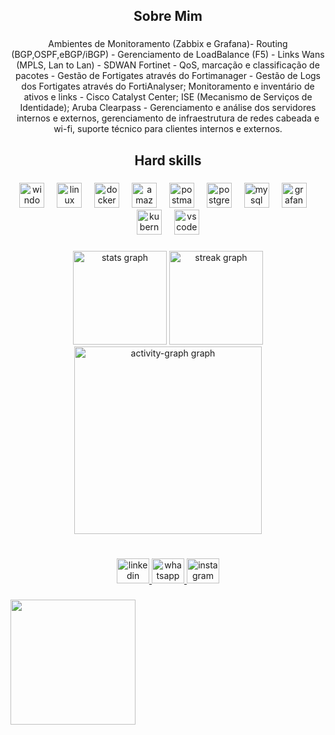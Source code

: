 <h2 align="center">Sobre Mim</h2>

###

<p align="center">Ambientes de Monitoramento (Zabbix e Grafana)- Routing (BGP,OSPF,eBGP/iBGP) - Gerenciamento de LoadBalance (F5) - Links Wans (MPLS, Lan to Lan) - SDWAN Fortinet - QoS, marcação e classificação de pacotes - Gestão de Fortigates através do Fortimanager - Gestão de Logs dos Fortigates através do FortiAnalyser; Monitoramento e inventário de ativos e links - Cisco Catalyst Center; ISE (Mecanismo de Serviços de Identidade); Aruba Clearpass - Gerenciamento e análise dos servidores internos e externos, gerenciamento de infraestrutura de redes cabeada e wi-fi, suporte técnico para clientes internos e externos.</p>

###

<h2 align="center">Hard skills</h2>

###

<div align="center">
  <img src="https://cdn.jsdelivr.net/gh/devicons/devicon/icons/windows8/windows8-original.svg" height="40" alt="windows8 logo"  />
  <img width="12" />
  <img src="https://skillicons.dev/icons?i=linux" height="40" alt="linux logo"  />
  <img width="12" />
  <img src="https://skillicons.dev/icons?i=docker" height="40" alt="docker logo"  />
  <img width="12" />
  <img src="https://skillicons.dev/icons?i=aws" height="40" alt="amazonwebservices logo"  />
  <img width="12" />
  <img src="https://skillicons.dev/icons?i=postman" height="40" alt="postman logo"  />
  <img width="12" />
  <img src="https://skillicons.dev/icons?i=postgres" height="40" alt="postgresql logo"  />
  <img width="12" />
  <img src="https://skillicons.dev/icons?i=mysql" height="40" alt="mysql logo"  />
  <img width="12" />
  <img src="https://skillicons.dev/icons?i=grafana" height="40" alt="grafana logo"  />
  <img width="12" />
  <img src="https://skillicons.dev/icons?i=kubernetes" height="40" alt="kubernetes logo"  />
  <img width="12" />
  <img src="https://skillicons.dev/icons?i=vscode" height="40" alt="vscode logo"  />
</div>

###

<div align="center">
  <img src="https://github-readme-stats.vercel.app/api?username=thallesrobertoavelar&hide_title=false&hide_rank=false&show_icons=true&include_all_commits=true&count_private=true&disable_animations=false&theme=gruvbox_light&locale=en&hide_border=false&order=1" height="150" alt="stats graph"  />
  <img src="https://streak-stats.demolab.com?user=thallesrobertoavelar&locale=en&mode=daily&theme=gruvbox&hide_border=false&border_radius=5&order=3" height="150" alt="streak graph"  />
  <img src="https://github-readme-activity-graph.vercel.app/graph?username=thallesrobertoavelar&radius=16&theme=gruvbox&area=true&order=5" height="300" alt="activity-graph graph"  />
</div>

###

<br clear="both">

<div align="center">
  <a href="https://www.linkedin.com/in/thalles-roberto-1594b6151/" target="_blank">
    <img src="https://raw.githubusercontent.com/maurodesouza/profile-readme-generator/master/src/assets/icons/social/linkedin/default.svg" width="52" height="40" alt="linkedin logo"  />
  </a>
  <a href="https://wa.link/6kopsg" target="_blank">
    <img src="https://raw.githubusercontent.com/maurodesouza/profile-readme-generator/master/src/assets/icons/social/whatsapp/default.svg" width="52" height="40" alt="whatsapp logo"  />
  </a>
  <a href="https://www.instagram.com/mundo_das_maquinas_informatica/" target="_blank">
    <img src="https://raw.githubusercontent.com/maurodesouza/profile-readme-generator/master/src/assets/icons/social/instagram/default.svg" width="52" height="40" alt="instagram logo"  />
  </a>
</div>

###

<img align="left" height="200" src="https://media4.giphy.com/media/v1.Y2lkPTc5MGI3NjExaGRjazE5ZG1paTg2ZzN1N2dvc3J2YWVlenB5bGY0a241NnN0MGpoOCZlcD12MV9pbnRlcm5hbF9naWZfYnlfaWQmY3Q9Zw/bGgsc5mWoryfgKBx1u/giphy.gif"  />

###
